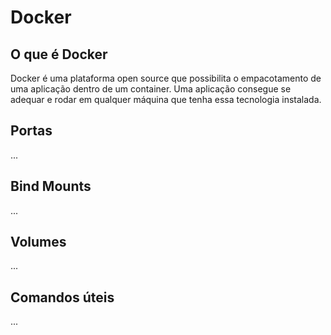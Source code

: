 # Docker

## O que é Docker

Docker é uma plataforma open source que possibilita o empacotamento de uma aplicação dentro de um container. Uma aplicação consegue se adequar e rodar em qualquer máquina que tenha essa tecnologia instalada.

## Portas
...

## Bind Mounts
...

## Volumes
...

## Comandos úteis
...
